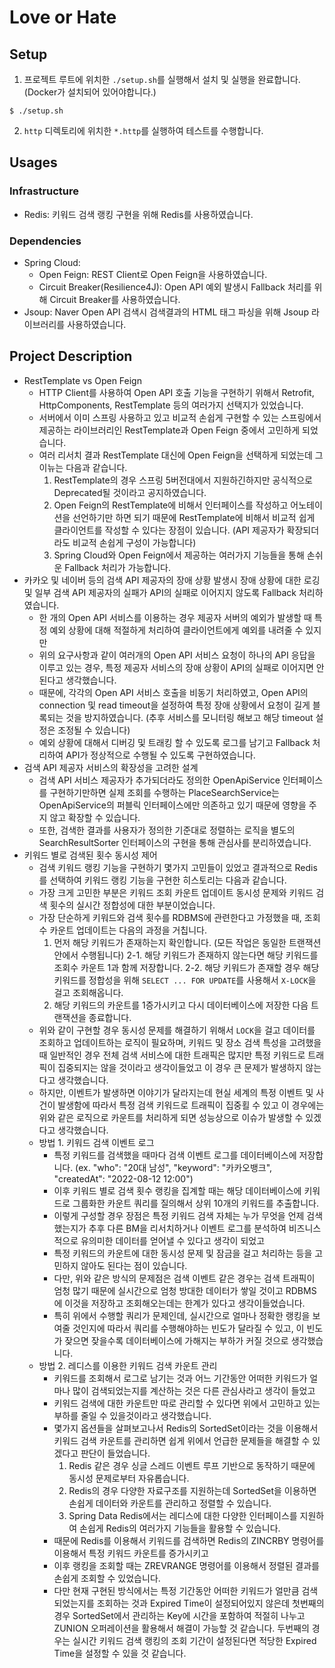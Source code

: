 # Love or Hate

## Setup
1. 프로젝트 루트에 위치한 `./setup.sh`를 실행해서 설치 및 실행을 완료합니다. (Docker가 설치되어 있어야합니다.)
```shell
$ ./setup.sh
```
2. `http` 디렉토리에 위치한 `*.http`를 실행하여 테스트를 수행합니다.

## Usages
### Infrastructure
- Redis: 키워드 검색 랭킹 구현을 위해 Redis를 사용하였습니다. 

### Dependencies
- Spring Cloud:
  - Open Feign: REST Client로 Open Feign을 사용하였습니다.
  - Circuit Breaker(Resilience4J): Open API 예외 발생시 Fallback 처리를 위해 Circuit Breaker를 사용하였습니다. 
- Jsoup: Naver Open API 검색시 검색결과의 HTML 태그 파싱을 위해 Jsoup 라이브러리를 사용하였습니다.


## Project Description

- RestTemplate vs Open Feign
  - HTTP Client를 사용하여 Open API 호출 기능을 구현하기 위해서 Retrofit, HttpComponents, RestTemplate 등의 여러가지 선택지가 있었습니다.
  - 서버에서 이미 스프링 사용하고 있고 비교적 손쉽게 구현할 수 있는 스프링에서 제공하는 라이브러리인 RestTemplate과 Open Feign 중에서 고민하게 되었습니다. 
  - 여러 리서치 결과 RestTemplate 대신에 Open Feign을 선택하게 되었는데 그 이뉴는 다음과 같습니다.
    1. RestTemplate의 경우 스프링 5버전대에서 지원하긴하지만 공식적으로 Deprecated될 것이라고 공지하였습니다.
    2. Open Feign의 RestTemplate에 비해서 인터페이스를 작성하고 어노테이션을 선언하기만 하면 되기 때문에 RestTemplate에 비해서 비교적 쉽게 클라이언트를 작성할 수 있다는 장점이 있습니다. (API 제공자가 확장되더라도 비교적 손쉽게 구성이 가능합니다)
    3. Spring Cloud와 Open Feign에서 제공하는 여러가지 기능들을 통해 손쉬운 Fallback 처리가 가능합니다. 
- 카카오 및 네이버 등의 검색 API 제공자의 장애 상황 발생시 장애 상황에 대한 로깅 및 일부 검색 API 제공자의 실패가 API의 실패로 이어지지 않도록 Fallback 처리하였습니다.
    - 한 개의 Open API 서비스를 이용하는 경우 제공자 서버의 예외가 발생할 때 특정 예외 상황에 대해 적절하게 처리하여 클라이언트에게 예외를 내려줄 수 있지만
    - 위의 요구사항과 같이 여러개의 Open API 서비스 요청이 하나의 API 응답을 이루고 있는 경우, 특정 제공자 서비스의 장애 상황이 API의 실패로 이어지면 안된다고 생각했습니다.
    - 때문에, 각각의 Open API 서비스 호출을 비동기 처리하였고, Open API의 connection 및 read timeout을 설정하여 특정 장애 상황에서 요청이 길게 블록되는 것을 방지하였습니다. (추후 서비스를 모니터링 해보고 해당 timeout 설정은 조정될 수 있습니다)
    - 예외 상황에 대해서 디버깅 및 트래킹 할 수 있도록 로그를 남기고 Fallback 처리하여 API가 정상적으로 수행될 수 있도록 구현하였습니다.
- 검색 API 제공자 서비스의 확장성을 고려한 설계
    - 검색 API 서비스 제공자가 추가되더라도 정의한 OpenApiService 인터페이스를 구현하기만하면 실제 조회를 수행하는 PlaceSearchService는 OpenApiService의 퍼블릭 인터페이스에만 의존하고 있기 때문에 영향을 주지 않고 확장할 수 있습니다.
    - 또한, 검색한 결과를 사용자가 정의한 기준대로 정렬하는 로직을 별도의 SearchResultSorter 인터페이스의 구현을 통해 관심사를 분리하였습니다.
- 키워드 별로 검색된 횟수 동시성 제어
  - 검색 키워드 랭킹 기능을 구현하기 몇가지 고민들이 있었고 결과적으로 Redis를 선택하여 키워드 랭킹 기능을 구현한 히스토리는 다음과 같습니다.
  - 가장 크게 고민한 부분은 키워드 조회 카운트 업데이트 동시성 문제와 키워드 검색 횟수의 실시간 정합성에 대한 부분이었습니다.
  - 가장 단순하게 키워드와 검색 횟수를 RDBMS에 관련한다고 가정했을 때, 조회수 카운트 업데이트는 다음의 과정을 거칩니다.
    1. 먼저 해당 키워드가 존재하는지 확인합니다. (모든 작업은 동일한 트랜잭션 안에서 수행됩니다)
    2-1. 해당 키워드가 존재하지 않는다면 해당 키워드를 조회수 카운트 1과 함께 저장합니다.
    2-2. 해당 키워드가 존재할 경우 해당 키워드를 정합성을 위해 `SELECT ... FOR UPDATE`를 사용해서 `X-LOCK`을 걸고 조회해옵니다.
    2. 해당 키워드의 카운트를 1증가시키고 다시 데이터베이스에 저장한 다음 트랜잭션을 종료합니다.
  - 위와 같이 구현할 경우 동시성 문제를 해결하기 위해서 `LOCK`을 걸고 데이터를 조회하고 업데이트하는 로직이 필요하며, 키워드 및 장소 검색 특성을 고려했을 때 일반적인 경우 전체 검색 서비스에 대한 트래픽은 많지만
    특정 키워드로 트래픽이 집중되지는 않을 것이라고 생각이들었고 이 경우 큰 문제가 발생하지 않는다고 생각했습니다.
  - 하지만, 이벤트가 발생하면 이야기가 달라지는데 현실 세계의 특정 이벤트 및 사건이 발생함에 따라서 특정 검색 키워드로 트래픽이 집중횔 수 있고 이 경우에는 위와 같은 로직으로 카운트를 처리하게 되면 성능상으로 이슈가 발생할 수 있겠다고 생각했습니다.
  - 방법 1. 키워드 검색 이벤트 로그
    - 특정 키워드를 검색했을 때마다 검색 이벤트 로그를 데이터베이스에 저장합니다. (ex. "who": "20대 남성", "keyword": "카카오뱅크", "createdAt": "2022-08-12 12:00")
    - 이후 키워드 별로 검색 횟수 랭킹을 집계할 때는 해당 데이터베이스에 키워드로 그룹화한 카운트 쿼리를 질의해서 상위 10개의 키워드를 추출합니다.
    - 이렇게 구성할 경우 장점은 특정 키워드 검색 자체는 누가 무엇을 언제 검색했는지가 추후 다른 BM을 리서치하거나 이벤트 로그를 분석하여 비즈니스적으로 유의미한 데이터를 얻어낼 수 있다고 생각이 되었고
    - 특정 키워드의 카운트에 대한 동시성 문제 및 잠금을 걸고 처리하는 등을 고민하지 않아도 된다는 점이 있습니다.
    - 다만, 위와 같은 방식의 문제점은 검색 이벤트 같은 경우는 검색 트래픽이 엄청 많기 때문에 실시간으로 엄청 방대한 데이터가 쌓일 것이고 RDBMS에 이것을 저장하고 조회해오는데는 한계가 있다고 생각이들었습니다.
    - 특히 위에서 수행할 쿼리가 문제인데, 실시간으로 얼마나 정확한 랭킹을 보여줄 것인지에 따라서 쿼리를 수행해야하는 빈도가 달라질 수 있고, 이 빈도가 잦으면 잦을수록 데이터베이스에 가해지는 부하가 커질 것으로 생각했습니다.
  - 방법 2. 레디스를 이용한 키워드 검색 카운트 관리
    - 키워드를 조회해서 로그로 남기는 것과 어느 기간동안 어떠한 키워드가 얼마나 많이 검색되었는지를 계산하는 것은 다른 관심사라고 생각이 들었고
    - 키워드 검색에 대한 카운트만 따로 관리할 수 있다면 위에서 고민하고 있는 부하를 줄일 수 있을것이라고 생각했습니다.
    - 몇가지 옵션들을 살펴보고나서 Redis의 SortedSet이라는 것을 이용해서 키워드 검색 카운트를 관리하면 쉽게 위에서 언급한 문제들을 해결할 수 있겠다고 판단이 들었습니다.
      1. Redis 같은 경우 싱글 스레드 이벤트 루프 기반으로 동작하기 때문에 동시성 문제로부터 자유롭습니다.
      2. Redis의 경우 다양한 자료구조를 지원하는데 SortedSet을 이용하면 손쉽게 데이터와 카운트를 관리하고 정렬할 수 있습니다.
      3. Spring Data Redis에서는 레디스에 대한 다양한 인터페이스를 지원하여 손쉽게 Redis의 여러가지 기능들을 활용할 수 있습니다.
    - 때문에 Redis를 이용해서 키워드를 검색하면 Redis의 ZINCRBY 명령어를 이용해서 특정 키워드 카운트를 증가시키고
    - 이후 랭킹을 조회할 때는 ZREVRANGE 명령어를 이용해서 정렬된 결과를 손쉽게 조회할 수 있었습니다.
    - 다만 현재 구현된 방식에서는 특정 기간동안 어떠한 키워드가 얼만큼 검색되었는지를 조회하는 것과 Expired Time이 설정되어있지 않은데 첫번째의 경우 SortedSet에서 관리하는 Key에 시간을 포함하여 적절히 나누고 ZUNION 오퍼레이션을 활용해서 해결이 가능할 것 같습니다.
      두번째의 경우는 실시간 키워드 검색 랭킹의 조회 기간이 설정된다면 적당한 Expired Time을 설정할 수 있을 것 같습니다.

